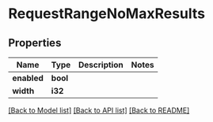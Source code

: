 # RequestRangeNoMaxResults

## Properties
Name | Type | Description | Notes
------------ | ------------- | ------------- | -------------
**enabled** | **bool** |  | 
**width** | **i32** |  | 

[[Back to Model list]](../README.md#documentation-for-models) [[Back to API list]](../README.md#documentation-for-api-endpoints) [[Back to README]](../README.md)


